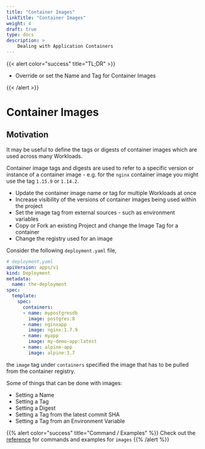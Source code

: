 ```yaml
---
title: "Container Images"
linkTitle: "Container Images"
weight: 4
draft: true
type: docs
description: >
    Dealing with Application Containers
---
```



{{< alert color="success" title="TL;DR" >}}

- Override or set the Name and Tag for Container Images

{{< /alert >}}

# Container Images

## Motivation

It may be useful to define the tags or digests of container images which are used across many Workloads.

Container image tags and digests are used to refer to a specific version or instance of a container
image - e.g. for the `nginx` container image you might use the tag `1.15.9` or `1.14.2`.

- Update the container image name or tag for multiple Workloads at once
- Increase visibility of the versions of container images being used within
  the project
- Set the image tag from external sources - such as environment variables
- Copy or Fork an existing Project and change the Image Tag for a container
- Change the registry used for an image

Consider the following `deployment.yaml` file,

```yaml
# deployment.yaml
apiVersion: apps/v1
kind: Deployment
metadata:
  name: the-deployment
spec:
  template:
    spec:
      containers:
      - name: mypostgresdb
        image: postgres:8
      - name: nginxapp
        image: nginx:1.7.9
      - name: myapp
        image: my-demo-app:latest
      - name: alpine-app
        image: alpine:3.7

```

the `image` tag under `containers` specified the image that has to be pulled from the container registry.


Some of things that can be done with images:
- Setting a Name
- Setting a Tag
- Setting a Digest
- Setting a Tag from the latest commit SHA
- Setting a Tag from an Environment Variable

{{% alert color="success" title="Command / Examples" %}}
Check out the [reference](/references/kustomize/kustomization/images/) for commands and examples for `images`
{{% /alert %}}
